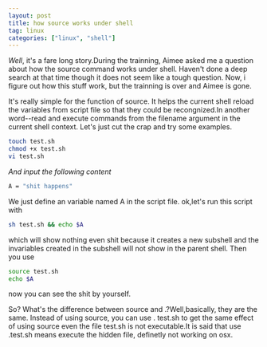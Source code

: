 ```yaml
---
layout: post
title: how source works under shell
tag: linux
categories: ["linux", "shell"]
---
```


*Well*, it's a fare long story.During the trainning, Aimee asked me a question about
how the source command works under shell. Haven't done a deep search at that time
though it does not seem like a tough question. Now, i figure out how this stuff work, but
the trainning is over and Aimee is gone.

It's really simple for the function of source. It helps the current shell reload the variables
from script file so that they could be recongnized.In another word--read and execute
commands from the filename argument in the current shell context. Let's just cut the
crap and try some examples.

```bash
touch test.sh
chmod +x test.sh
vi test.sh  
```

*And input the following content*

```bash
A = "shit happens"
```

We just define an variable named A in the script file. ok,let's run this script with

```bash
sh test.sh && echo $A
```
which will show nothing even shit because it creates a new subshell and the invariables
created in the subshell will not show in the parent shell. Then you use

```bash
source test.sh
echo $A
```
now you can see the shit by yourself.

So? What's the difference between source and .?Well,basically, they are the same.
Instead of using source, you can use . test.sh to get the same effect of using source
even the file test.sh is not executable.It is said that use .test.sh means execute the
hidden file, definetly not working on osx.
